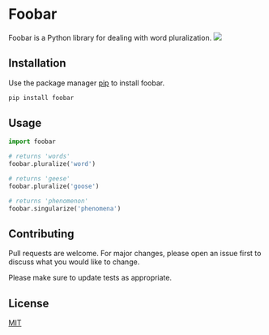 # Foobar

Foobar is a Python library for dealing with word pluralization.
<a href=”https://www.linkedin.com/in/vidit-paranjpe-360837107”>
<img src='https://img.shields.io/badge/LinkedIn-blue?style=flat&logo=linkedin&labelColor=blue' />
</a>

## Installation

Use the package manager [pip](https://pip.pypa.io/en/stable/) to install foobar.

```bash
pip install foobar
```

## Usage

```python
import foobar

# returns 'words'
foobar.pluralize('word')

# returns 'geese'
foobar.pluralize('goose')

# returns 'phenomenon'
foobar.singularize('phenomena')
```

## Contributing
Pull requests are welcome. For major changes, please open an issue first to discuss what you would like to change.

Please make sure to update tests as appropriate.

## License
[MIT](https://choosealicense.com/licenses/mit/)
